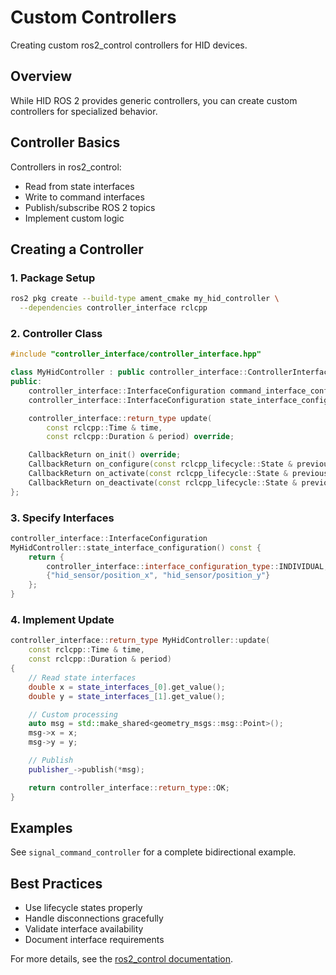 # Custom Controllers

Creating custom ros2_control controllers for HID devices.

## Overview

While HID ROS 2 provides generic controllers, you can create custom controllers for specialized behavior.

## Controller Basics

Controllers in ros2_control:
- Read from state interfaces
- Write to command interfaces
- Publish/subscribe ROS 2 topics
- Implement custom logic

## Creating a Controller

### 1. Package Setup

```bash
ros2 pkg create --build-type ament_cmake my_hid_controller \
  --dependencies controller_interface rclcpp
```

### 2. Controller Class

```cpp
#include "controller_interface/controller_interface.hpp"

class MyHidController : public controller_interface::ControllerInterface {
public:
    controller_interface::InterfaceConfiguration command_interface_configuration() const override;
    controller_interface::InterfaceConfiguration state_interface_configuration() const override;

    controller_interface::return_type update(
        const rclcpp::Time & time,
        const rclcpp::Duration & period) override;

    CallbackReturn on_init() override;
    CallbackReturn on_configure(const rclcpp_lifecycle::State & previous_state) override;
    CallbackReturn on_activate(const rclcpp_lifecycle::State & previous_state) override;
    CallbackReturn on_deactivate(const rclcpp_lifecycle::State & previous_state) override;
};
```

### 3. Specify Interfaces

```cpp
controller_interface::InterfaceConfiguration
MyHidController::state_interface_configuration() const {
    return {
        controller_interface::interface_configuration_type::INDIVIDUAL,
        {"hid_sensor/position_x", "hid_sensor/position_y"}
    };
}
```

### 4. Implement Update

```cpp
controller_interface::return_type MyHidController::update(
    const rclcpp::Time & time,
    const rclcpp::Duration & period)
{
    // Read state interfaces
    double x = state_interfaces_[0].get_value();
    double y = state_interfaces_[1].get_value();

    // Custom processing
    auto msg = std::make_shared<geometry_msgs::msg::Point>();
    msg->x = x;
    msg->y = y;

    // Publish
    publisher_->publish(*msg);

    return controller_interface::return_type::OK;
}
```

## Examples

See `signal_command_controller` for a complete bidirectional example.

## Best Practices

- Use lifecycle states properly
- Handle disconnections gracefully
- Validate interface availability
- Document interface requirements

For more details, see the [ros2_control documentation](https://control.ros.org).
